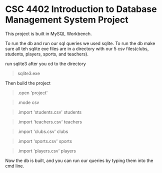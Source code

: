# CSC 4402 Introduction to Database Management System Project
This project is built in MySQL Workbench.

To run the db and run our sql queries we used sqlite. To run the db make sure all teh sqlite exe files are in a directory with our 5 csv files(clubs, students, players, sports, and teachers).

run sqlite3 after you cd to the directory

  >sqlite3.exe

Then build the project

  >.open 'project'
 
  >.mode csv
  
  >.import 'students.csv' students
  
  >.import 'teachers.csv' teachers
  
  >.import 'clubs.csv' clubs
  
  >.import 'sports.csv' sports
  
  >.import 'players.csv' players

Now the db is built, and you can run our queries by typing them into the cmd line.
